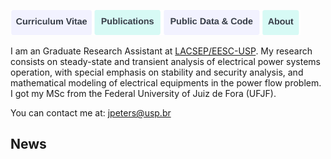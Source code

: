 <a href="https://joaoppeters.github.io/cv/"><img src="/images/cv_button.png" alt="drawing" height="40"/></a><a href="https://joaoppeters.github.io/pubs/"><img src="/images/pub_button.png" alt="drawing" height="40"/></a><a href="https://joaoppeters.github.io/code/"><img src="/images/code_button.png" alt="drawing" height="40"/></a><a href="https://joaoppeters.github.io/about/"><img src="/images/about_button.png" alt="drawing" height="40"/></a>

I am an Graduate Research Assistant at [LACSEP/EESC-USP](https://lacsep.github.io). My research consists on steady-state and transient analysis of electrical power systems operation, with special emphasis on stability and security analysis, and mathematical modeling of electrical equipments in the power flow problem. I got my MSc from the Federal University of Juiz de Fora (UFJF). 

You can contact me at: [jpeters@usp.br](mailto:jpeters@usp.br)

<h2>News</h2>

<!-- * **7/2023** Our paper titled [Price Perturbations for Privacy Preserving Demand Response With Distribution Network Awareness](/files/robust_dr.pdf) is accepted for publication in IEEE Transactions on Smart Grid!
* **5/2023** Excited to announce that I will move to Georgia Tech ISyE this Fall as an Assistant Professor!
* **4/2023** [Results are out](https://gocompetition.energy.gov/challenges/challenge-3/Leaderboards/Event-2) for Event 2 of the ARPA-E Grid Optimization competition, Electric Stampede won in half of the divisions! 
* **3/2023** Congratulations to undergraduate student Calla on getting her first [paper](/files/gm2023.pdf) accepted into PESGM!
* **3/2023** I was pleased to give a seminar at UC Davis
* **3/2023** I was pleased to give a seminar at Duke University
* **3/2023** I was pleased to give a seminar at Cornell University
* **3/2023** I was pleased to give a seminar at Cornell Tech
* **2/2023** I was pleased to give a seminar at Carnegie Mellon University
* **2/2023** I was pleased to give a seminar at Georgia Tech
* **1/2023** I was pleased to give a seminar at Rice University
* **12/2022** I visited and gave a seminar at Texas A&M University
* **12/2022** Our team, led by UT Austin, has been selected for a \$400k award to compete in Challenge 3 of the ARPA-E Grid Optimization Competition. [[Press release](https://arpa-e.energy.gov/news-and-media/press-releases/department-energy-announces-grid-optimization-go-competition)]
* **10/2022** I attended the [Rising Stars 2022 Workshop](https://www.linkedin.com/feed/update/urn:li:activity:6991833288759816192/), it was great to meet everyone!
* **10/2022** I am at INFORMS 2022, presenting on "Robust pricing for residential demand response with human-in-the-loop".
* **08/2022** Excited to have been selected to attend the Rising Stars workshop at UT Austin in October.
* **07/2022** I am releasing <a href="/files/demand2019.csv" download="demand2019">hourly electricity demand data</a> from 155 transmission systems alongside the publication of our [new paper](/files/Interconnection.pdf) in Applied Energy, details [here](/code/).
* **06/2022** I chaired a session on Data-driven Methods at PMAPS.
* **04/2022** Presented our work on the socio-economic impacts of electric vehicle adoption at the IRT poster event.
* **03/2022** [Paper](/files/pmaps2022.pdf) accepted to PMAPS 2022
* **03/2022** I was pleased to give a virtual seminar at Imperial College
* **03/2022** I was pleased to give a virtual seminar at Boston University
* **02/2022** I was pleased to give a virtual seminar at MIT
* **02/2022** I was pleased to give a virtual seminar at Temple University
* **02/2022** [Paper](/files/spatial2022.pdf) accepted to PSCC 2022 - congratulations to first author Ash on her first journal paper!
* **01/2022** Three papers ([1](/files/gm2022.pdf) [2](/files/spatial2022.pdf) [3](/files/lpf2022.pdf)) accepted to the PES general meeting - looking forward to seeing everyone in Denver this summer!
* **12/2021** I was pleased to give a virtual seminar at Newcastle University [[Recording](https://www.youtube.com/watch?v=hVaEFvOKZ7Q&list=PLQbrGIdhp3aFF8VCzrHiNFVvl5G-2lRuU&index=5)]
* **10/2022** I presented at the INFORMS annual meeting in the session on the ARPA-E GO Competition
* **10/2021** I presented Electric Stampede's strategy at the ARPA-E GO Outreach event
* **10/2021** The results are in - Electric Stampede placed 5th in Challenge 2 winning $140,000. Read the press release [here](https://arpa-e.energy.gov/news-and-media/blog-posts/announcing-grid-optimization-go-competition-challenge-2-winners).  -->